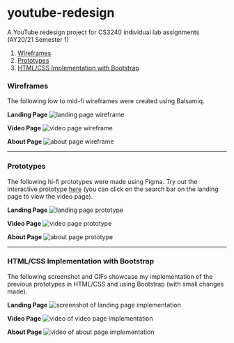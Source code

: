 # youtube-redesign
A YouTube redesign project for CS3240 individual lab assignments (AY20/21 Semester 1)

1. [Wireframes](#wireframes)
2. [Prototypes](#prototypes)
3. [HTML/CSS Implementation with Bootstrap](#htmlcss-implementation-with-bootstrap)

### Wireframes

The following low to mid-fi wireframes were created using Balsamiq.

**Landing Page**
![landing page wireframe](/readme-images/Wirefame%20-%20Landing%20Page.png "Landing Page Wireframe")

**Video Page**
![video page wireframe](/readme-images/Wireframe%20-%20Video%20Page.png "Video Page Wireframe")

**About Page**
![about page wireframe](/readme-images/Wireframe%20-%20About%20Page.png "About Page Wireframe")

---

### Prototypes

The following hi-fi prototypes were made using Figma.
Try out the interactive prototype [here](https://www.figma.com/proto/mo34LWthWhkihFTkIX0tL0/YouTube-Redesign?node-id=2%3A3&scaling=scale-down) (you can click on the search bar on the landing page to view the video page).

**Landing Page**
![landing page prototype](/readme-images/Prototype%20-%20Landing%20Page.png "Landing Page Prototype")

**Video Page**
![video page prototype](/readme-images/Prototype%20-%20Video%20Page.png "Video Page Prototype")

**About Page**
![about page prototype](/readme-images/Prototype%20-%20About%20Page.png "About Page Prototype")

---

### HTML/CSS Implementation with Bootstrap

The following screenshot and GIFs showcase my implementation of the previous prototypes in HTML/CSS and using Bootstrap (with small changes made).

**Landing Page**
![screenshot of landing page implementation](/readme-images/HTML%20CSS%20-%20Landing%20Page.png "Landing Page HTML/CSS")

**Video Page**
![video of video page implementation](/readme-images/HTML%20CSS%20-%20Video%20Page.gif "Video Page HTML/CSS")

**About Page**
![video of about page implementation](/readme-images/HTML%20CSS%20-%20About%20Page.gif "About Page HTML/CSS")
